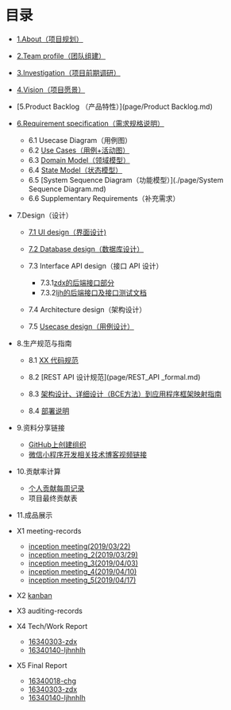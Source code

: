 # 目录
- [1.About（项目规划）](page/about.md)
- [2.Team profile（团队组建）](page/team_profile.md)
- [3.Investigation（项目前期调研）](page/Investigation.md)
- [4.Vision（项目愿景）](page/vision.md)
- [5.Product Backlog （产品特性）](page/Product Backlog.md)
- [6.Requirement specification（需求规格说明）](page/product_requirement.md)
  - 6.1 Usecase Diagram（用例图）
  - 6.2 [Use Cases（用例+活动图）](./page/Use_cases_details.md)
  - 6.3 [Domain Model（领域模型）](./page/DomainModel.md)
  - 6.4 [State Model（状态模型）](./page/State_Model.md)
  - 6.5 [System Sequence Diagram（功能模型）](./page/System Sequence Diagram.md)
  - 6.6 Supplementary Requirements（补充需求）
- 7.Design（设计）
  - [7.1 UI design（界面设计)](page/7.1UI-design.md)
  - [7.2 Database design（数据库设计）](./page/ljh_page/数据库.md)

  - 7.3 Interface API design（接口 API 设计）
    - 7.3.1[zdx的后端接口部分](https://moneydog.club:3336/swagger-ui.html)
    - 7.3.2[ljh的后端接口及接口测试文档](./page/ljh_page/API.md)
  - 7.4 Architecture design（架构设计）
  - 7.5 [Usecase design（用例设计）](./page/ljh_page/用例设计.md)
- 8.生产规范与指南
  - 8.1 [XX 代码规范](page/code_formal.md)
  
  - 8.2 [REST API 设计规范](page/REST_API _formal.md)

  - 8.3 [架构设计、详细设计（BCE方法）到应用程序框架映射指南](page/8.3part.md)

  - 8.4 [部署说明](page/deploy_file.md)
- 9.资料分享链接
  - [GitHub上创建组织](https://www.cnblogs.com/haore147/p/4219673.html)
  - [微信小程序开发相关技术博客视频链接](page/technique_learning.md)
- 10.贡献率计算
  - [个人贡献每周记录](https://docs.qq.com/sheet/DV1JYc2FLV2Rxc1hK?opendocxfrom=admin&tab=BB08J2)
  - 项目最终贡献表
- 11.成品展示
- X1 meeting-records

  - [inception meeting(2019/03/22)](page/inception_meeting.md)
  - [inception meeting_2(2019/03/29)](page/meeting_record_2.md)
  - [inception meeting_3(2019/04/03)](page/meeting_record_3.md)
  - [inception meeting_4(2019/04/10)](page/meeting_record_4.md)
  - [inception meeting_5(2019/04/17)](page/meeting_record_5.md)
- X2 [kanban](https://github.com/ljhnhlh/ljhnhlh.github.io/projects)
- X3 auditing-records
- X4 Tech/Work Report
  - [16340303-zdx](page/zdx_note.md)
  - [16340140-ljhnhlh](./page/ljh_page/blog.md)
- X5 Final Report
  * [16340018-chg](page/Chenhg.md)
  * [16340303-zdx](page/zdx_final_report.md)
  * [16340140-ljhnhlh](./page/ljh_page/FinalReport.md)

